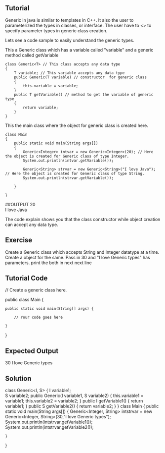 Tutorial
--------

Generic in java is similar to templates in C++. It also the user to parameterized the types in classes, or interface. The user have to <> to specify parameter types in generic class creation.

Lets see a code sample to easily understand the generic types.

This a Generic class which has a variable called "variable" and a generic method called getVariable

    class Generic<T> // This class accepts any data type
    {
        T variable; // This variable accepts any data type 
        public Generic(T variable) // constructor  for generic class
        {
            this.variable = variable;
        }
        public T getVariable() // method to get the variable of generic type
        {
            return variable;
        }
    }

This the main class where the object for generic class is created here.

    class Main
    {
        public static void main(String args[])
        {
            Generic<Integer> intvar = new Generic<Integer>(20); // Here the object is created for Generic class of type Integer.
            System.out.println(intvar.getVariable());
           
            Generic<String> strvar = new Generic<String>("I love Java"); // Here the object is created for Generic class of type String.
            System.out.println(strvar.getVariable());

        }

    }

##OUTPUT
20                                                                                                                                                                                 
I love Java

The code explain shows you that the class constructor while object creation can accept any data type.

Exercise
--------

Create a Generic class which accepts String and Integer datatype at a time. Create a object for the same. Pass in 30 and "I love Generic types" has parameters. print the both in next next line   

Tutorial Code
-------------
// Create a generic class here.

public class Main {

    public static void main(String[] args) {

        // Your code goes here

    }

}

Expected Output
---------------
30
I love Generic types


Solution
--------

class Generic<I, S> 
{
    I variable1;  
    S variable2;
    public Generic(I variable1, S variable2) 
    {
        this.variable1 = variable1;
        this.variable2 = variable2;
    }
    public I getVariable1() 
    {
        return variable1;
    }
    public S getVariable2() 
    {
        return variable2;
    }
}
class Main
{
    public static void main(String args[])
    {
        Generic<Integer, String> intstrvar = new Generic<Integer, String>(30,"I love Generic types");
        System.out.println(intstrvar.getVariable1());
        System.out.println(intstrvar.getVariable2());

    }

}
